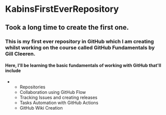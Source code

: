 # KabinsFirstEverRepository

## Took a long time to create the first one. 

### This is my first ever repository in GitHub which I am creating whilst working on the course called GitHub Fundamentals by Gill Cleeren.

#### Here, I'll be learning the basic fundamentals of working with GitHub that'll include
*  - Repositories
   - Collaboration using GitHub Flow
   - Tracking Issues and creating releases
   - Tasks Automation with GitHub Actions
   - GitHub Wiki Creation
